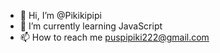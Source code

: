 - 👋 Hi, I’m @Pikikipipi
- 🌱 I’m currently learning JavaScript
- 📫 How to reach me puspipiki222@gmail.com


<!---
Pikikipipi/Pikikipipi is a ✨ special ✨ repository because its `README.md` (this file) appears on your GitHub profile.
You can click the Preview link to take a look at your changes.
--->

